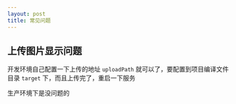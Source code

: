 ```yaml
---
layout: post
title: 常见问题
---
```


## 上传图片显示问题

开发环境自己配置一下上传的地址 `uploadPath` 就可以了，要配置到项目编译文件目录 `target` 下，而且上传完了，重启一下服务

生产环境下是没问题的